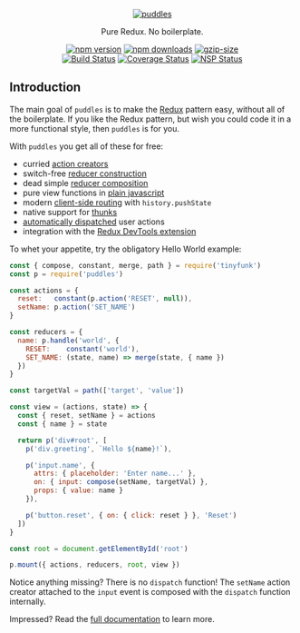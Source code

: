 <p align="center">
  <a href="#"><img src="https://user-images.githubusercontent.com/888052/31304037-9a1d36ba-aae6-11e7-913e-8cb5d61c561a.png" alt="puddles" style="max-width:100%;"></a>
</p>
<p align="center">
  Pure Redux. No boilerplate.
</p>
<p align="center">
  <a href="https://www.npmjs.com/package/puddles"><img src="https://img.shields.io/npm/v/puddles.svg" alt="npm version" style="max-width:100%;"></a>
  <a href="https://www.npmjs.com/package/puddles"><img src="https://img.shields.io/npm/dm/puddles.svg" alt="npm downloads" style="max-width:100%;"></a>
  <a href="#"><img src="https://img.shields.io/badge/size-6.28%20kB-blue.svg" alt="gzip-size" style="max-width:100%;"></a>
  <br />
  <a href="https://travis-ci.org/flintinatux/puddles"><img src="https://travis-ci.org/flintinatux/puddles.svg?branch=master" alt="Build Status" style="max-width:100%;"></a>
  <a href="https://coveralls.io/github/flintinatux/puddles?branch=master"><img src="https://coveralls.io/repos/github/flintinatux/puddles/badge.svg?branch=master" alt="Coverage Status" style="max-width:100%;"></a>
  <a href="https://nodesecurity.io/orgs/flintinatux/projects/3e6d861b-5dcc-449c-a606-37a8390a5d3e"><img src="https://nodesecurity.io/orgs/flintinatux/projects/3e6d861b-5dcc-449c-a606-37a8390a5d3e/badge" alt="NSP Status" style="max-width:100%;"></a>
</p>

## Introduction

The main goal of `puddles` is to make the [Redux](http://redux.js.org/) pattern easy, without all of the boilerplate.  If you like the Redux pattern, but wish you could code it in a more functional style, then `puddles` is for you.

With `puddles` you get all of these for free:

- curried [action creators](https://github.com/flintinatux/puddles/blob/master/docs/API.md#paction)
- switch-free [reducer construction](https://github.com/flintinatux/puddles/blob/master/docs/API.md#phandle)
- dead simple [reducer composition](https://github.com/flintinatux/puddles/blob/master/docs/API.md#pmount)
- pure view functions in [plain javascript](https://github.com/flintinatux/puddles/blob/master/docs/API.md#p)
- modern [client-side routing](https://github.com/flintinatux/puddles/blob/master/docs/API.md#pmount) with `history.pushState`
- native support for [thunks](https://github.com/flintinatux/puddles/blob/master/docs/API.md#pmount)
- [automatically dispatched](https://github.com/flintinatux/puddles/blob/master/docs/API.md#pmount) user actions
- integration with the [Redux DevTools extension](https://github.com/flintinatux/puddles/blob/master/docs/API.md#pmount)

To whet your appetite, try the obligatory Hello World example:

```js
const { compose, constant, merge, path } = require('tinyfunk')
const p = require('puddles')

const actions = {
  reset:   constant(p.action('RESET', null)),
  setName: p.action('SET_NAME')
}

const reducers = {
  name: p.handle('world', {
    RESET:    constant('world'),
    SET_NAME: (state, name) => merge(state, { name })
  })
}

const targetVal = path(['target', 'value'])

const view = (actions, state) => {
  const { reset, setName } = actions
  const { name } = state

  return p('div#root', [
    p('div.greeting', `Hello ${name}!`),

    p('input.name', {
      attrs: { placeholder: 'Enter name...' },
      on: { input: compose(setName, targetVal) },
      props: { value: name }
    }),

    p('button.reset', { on: { click: reset } }, 'Reset')
  ])
}

const root = document.getElementById('root')

p.mount({ actions, reducers, root, view })
```

Notice anything missing?  There is no `dispatch` function!  The `setName` action creator attached to the `input` event is composed with the `dispatch` function internally.

Impressed?  Read the [full documentation](https://github.com/flintinatux/puddles/blob/master/docs/API.md) to learn more.
